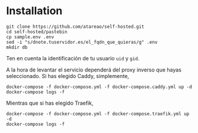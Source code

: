 # Installation

```
git clone https://github.com/atareao/self-hosted.git
cd self-hosted/pastebin
cp sample.env .env
sed -i "s/dnote.tuservidor.es/el_fqdn_que_quieras/g" .env
mkdir db
```

Ten en cuenta la identificación de tu usuario `uid` y `gid`.

A la hora de levantar el servicio dependerá del proxy inverso que hayas seleccionado. Si has elegido Caddy, simplemente,

```
docker-compose -f docker-compose.yml -f docker-compose.caddy.yml up -d
docker-compose logs -f
```

Mientras que si has elegido Traefik,

```
docker-compose -f docker-compose.yml -f docker-compose.traefik.yml up -d
docker-compose logs -f
```


